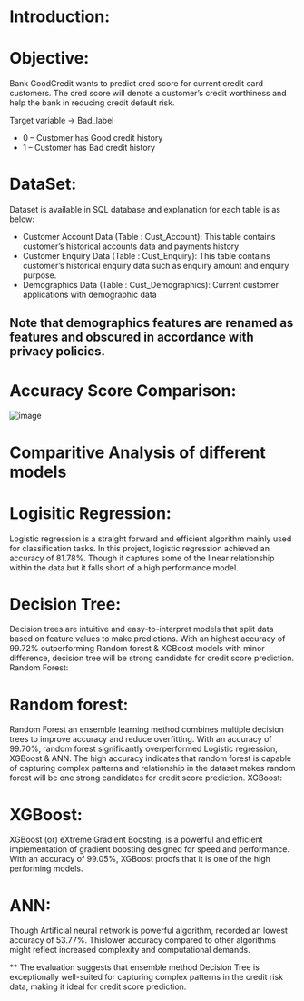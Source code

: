 # Introduction:
# Objective: 
Bank GoodCredit wants to predict cred score for current credit card customers. The cred score will denote a customer’s credit worthiness and help the bank in reducing credit default risk.

Target variable → Bad_label
- 0 – Customer has Good credit history
- 1 – Customer has Bad credit history

# DataSet:
Dataset is available in SQL database and explanation for each table is as below:
- Customer Account Data (Table : Cust_Account):
  This table contains customer’s historical accounts data and payments history
- Customer Enquiry Data (Table : Cust_Enquiry):
  This table contains customer’s historical enquiry data such as enquiry amount and enquiry purpose.
- Demographics Data (Table : Cust_Demographics):
  Current customer applications with demographic data

## Note that demographics features are renamed as features and obscured in accordance with privacy policies.

# Accuracy Score Comparison:
![image](https://github.com/user-attachments/assets/5ababdb0-be2c-488d-a2a2-1f3199617e5b)

# Comparitive Analysis of different models

# Logisitic Regression:
Logistic regression is a straight forward and efficient algorithm mainly used for classification tasks. In this project, logistic regression achieved an accuracy of 81.78%. Though it captures some of the linear relationship within the data but it falls short of a high performance model.

# Decision Tree:
Decision trees are intuitive and easy-to-interpret models that split data based on feature values to make predictions. With an highest accuracy of 99.72% outperforming Random forest & XGBoost models with minor difference, decision tree will be strong candidate for credit score prediction.
Random Forest:

# Random forest:
Random Forest an ensemble learning method combines multiple decision trees to improve accuracy and reduce overfitting. With an accuracy of 99.70%, random forest significantly overperformed Logistic regression, XGBoost & ANN. The high accuracy indicates that random forest is capable of capturing complex patterns and relationship in the dataset makes random forest will be one strong candidates for credit score prediction.
XGBoost:

# XGBoost:
XGBoost (or) eXtreme Gradient Boosting, is a powerful and efficient implementation of gradient boosting designed for speed and performance. With an accuracy of 99.05%, XGBoost proofs that it is one of the high performing models.

# ANN:
Though Artificial neural network is powerful algorithm, recorded an lowest accuracy of 53.77%. Thislower accuracy compared to other algorithms might reflect increased complexity and computational demands.

** The evaluation suggests that ensemble method Decision Tree is exceptionally well-suited for capturing complex patterns in the credit risk data, making it ideal for credit score prediction.
